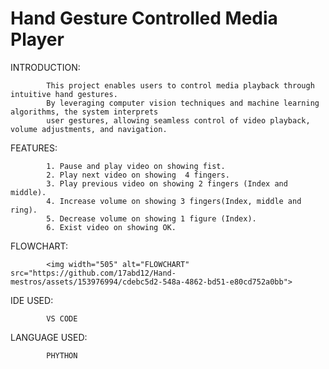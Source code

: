 # Hand Gesture Controlled Media Player
INTRODUCTION:
            
            This project enables users to control media playback through intuitive hand gestures. 
            By leveraging computer vision techniques and machine learning algorithms, the system interprets 
            user gestures, allowing seamless control of video playback, volume adjustments, and navigation.
FEATURES:

            1. Pause and play video on showing fist.
            2. Play next video on showing  4 fingers.
            3. Play previous video on showing 2 fingers (Index and middle).
            4. Increase volume on showing 3 fingers(Index, middle and ring).
            5. Decrease volume on showing 1 figure (Index).
            6. Exist video on showing OK.
FLOWCHART:

            <img width="505" alt="FLOWCHART" src="https://github.com/17abd12/Hand-mestros/assets/153976994/cdebc5d2-548a-4862-bd51-e80cd752a0bb">
            
IDE USED:
          
            VS CODE
            
LANGUAGE USED:

            PHYTHON

